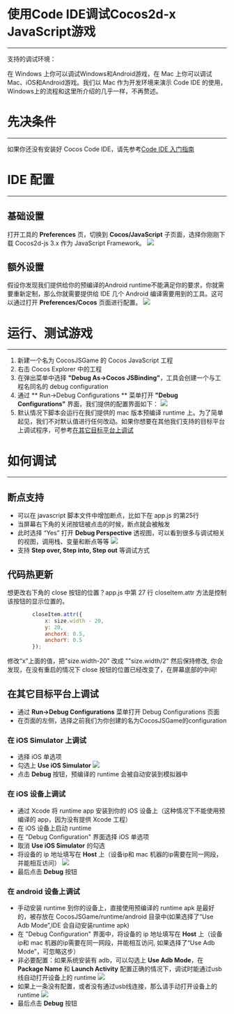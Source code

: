 使用Code IDE调试Cocos2d-x JavaScript游戏
===
---
支持的调试环境：

在 Windows 上你可以调试Windows和Android游戏，在 Mac 上你可以调试Mac、iOS和Android游戏。我们以 Mac 作为开发环境来演示 Code IDE 的使用，Windows上的流程和这里所介绍的几乎一样，不再赘述。

先决条件
===
---
如果你还没有安装好 Cocos Code IDE，请先参考[Code IDE 入门指南](../getting-started/zh.md)

IDE 配置
===
---
## 基础设置
打开工具的 **Preferences** 页，切换到 **Cocos/JavaScript** 子页面，选择你刚刚下载 Cocos2d-js 3.x 作为 JavaScript Framework。
![](./res/PreferencesCocosJS.png)

## 额外设置
假设你发现我们提供给你的预编译的Android runtime不能满足你的要求，你就需要重新定制，那么你就需要提供给 IDE 几个 Android 编译需要用到的工具。这可以通过打开 **Preferences/Cocos** 页面进行配置。
![](./res/PreferencesCocos.png)

运行、测试游戏
===
---
1. 新建一个名为 CocosJSGame 的 Cocos JavaScript 工程
2. 右击 Cocos Explorer 中的工程
3. 在弹出菜单中选择 **"Debug As->Cocos JSBinding"**，工具会创建一个与工程名同名的 debug configuration
4. 通过 ** Run->Debug Configurations ** 菜单打开 **"Debug Configurations"** 界面，我们提供的配置界面如下：
   ![](./res/mac_js_debug_config.png)
5. 默认情况下脚本会运行在我们提供的 mac 版本预编译 runtime 上。为了简单起见，我们不对默认值进行任何改动。如果你想要在其他我们支持的目标平台上调试程序，可参考[在其它目标平台上调试](#在其它目标平台上调试)

如何调试
===
---
## 断点支持
+ 可以在 javascript 脚本文件中增加断点，比如下在 app.js 的第25行
+ 当屏幕右下角的关闭按钮被点击的时候，断点就会被触发
+ 此时选择 “Yes” 打开 **Debug Perspective** 透视图，可以看到很多与调试相关的视图，调用栈、变量和断点等等
  ![](./res/js_breakpoint_triggered.png)
+ 支持 **Step over, Step into, Step out** 等调试方式

## 代码热更新
想更改右下角的 close 按钮的位置？app.js 中第 27 行 closeItem.attr 方法是控制该按钮的显示位置的。

```javascript
		closeItem.attr({
            x: size.width - 20,
            y: 20,
            anchorX: 0.5,
            anchorY: 0.5
        });
```
修改“x”上面的值，把"size.width-20" 改成 ""size.width/2" 然后保持修改, 你会发现，在没有重启的情况下 close 按钮的位置已经改变了，在屏幕底部的中间!

## 在其它目标平台上调试
+ 通过 **Run->Debug Configurations** 菜单打开 Debug Configurations 页面
+ 在页面的左侧，选择之前我们为你创建的名为CocosJSGame的configuration

### 在 iOS Simulator 上调试
+ 选择 iOS 单选项
+ 勾选上 **Use iOS Simulator**
  ![](./res/ios_sim_js_debug_config.png)
+  点击 **Debug** 按钮，预编译的 runtime 会被自动安装到模拟器中

### 在 iOS 设备上调试
+ 通过 Xcode 将 runtime app 安装到你的 iOS 设备上（这种情况下不能使用预编译的 app，因为没有提供 Xcode 工程）
+ 在 iOS 设备上启动 runtime
+ 在 "Debug Configuration" 界面选择 iOS 单选项
+ 取消 **Use iOS Simulator** 的勾选
+ 将设备的 ip 地址填写在 **Host** 上（设备ip和 mac 机器的ip需要在同一网段，并能相互访问）
  ![](./res/ios_device_js_debug_config.png)
+ 最后点击 **Debug** 按钮 

### 在 android 设备上调试
+ 手动安装 runtime 到你的设备上，直接使用预编译的 runtime apk 是最好的，被存放在 CocosJSGame/runtime/android 目录中(如果选择了“Use Adb Mode”,IDE 会自动安装runtime apk)
+ 在 "Debug Configuration" 界面中，将设备的 ip 地址填写在 **Host** 上（设备ip和 mac 机器的ip需要在同一网段，并能相互访问, 如果选择了“Use Adb Mode”，可忽略这步）
+ 非必要配置：如果系统安装有 adb，可以勾选上 **Use Adb Mode**，在 **Package Name** 和 **Launch Activity** 配置正确的情况下，调试时能通过usb线自动打开设备上的 runtime
	![](./res/android_js_debug_config_adb.png)
+ 如果上一条没有配置，或者没有通过usb线连接，那么请手动打开设备上的 runtime
  ![](./res/android_js_debug_config.png)
+ 最后点击 **Debug** 按钮
